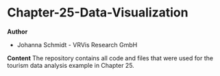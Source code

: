 # Chapter-25-Data-Visualization
**Author** 
* Johanna Schmidt - VRVis Research GmbH

**Content**
The repository contains all code and files that were used for the tourism data analysis example in Chapter 25.
